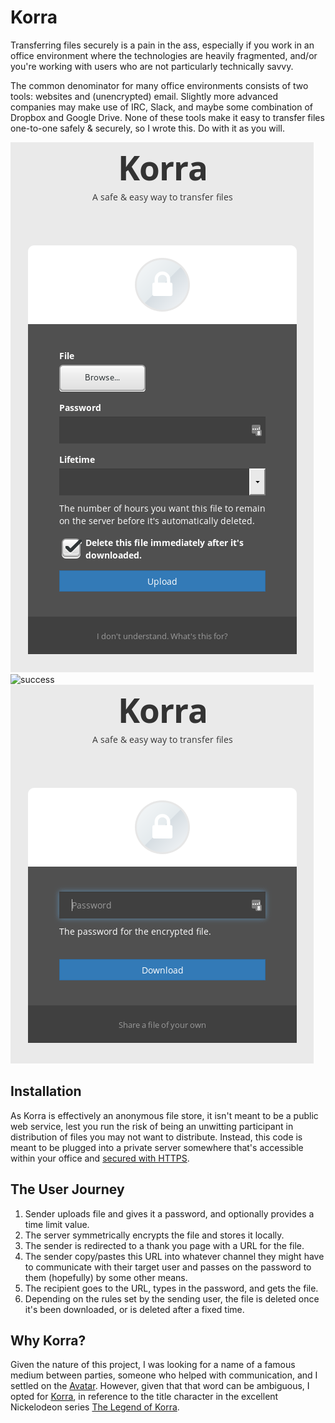 # Korra

Transferring files securely is a pain in the ass, especially if you work
in an office environment where the technologies are heavily fragmented,
and/or you're working with users who are not particularly technically
savvy.

The common denominator for many office environments consists of two
tools: websites and (unencrypted) email.  Slightly more advanced
companies may make use of IRC, Slack, and maybe some combination of
Dropbox and Google Drive.  None of these tools make it easy to transfer
files one-to-one safely & securely, so I wrote this.  Do with it as you
will.

![upload](upload.png "Upload")
![success](succedss.png "Success")
![download](download.png "Download")

## Installation

As Korra is effectively an anonymous file store, it isn't meant to be a
public web service, lest you run the risk of being an unwitting
participant in distribution of files you may not want to distribute.
Instead, this code is meant to be plugged into a private server
somewhere that's accessible within your office and [secured with HTTPS](https://letsencrypt.org/).

## The User Journey

1. Sender uploads file and gives it a password, and optionally provides
   a time limit value.
2. The server symmetrically encrypts the file and stores it locally.
3. The sender is redirected to a thank you page with a URL for the file.
4. The sender copy/pastes this URL into whatever channel they might have
   to communicate with their target user and passes on the password to
   them (hopefully) by some other means.
5. The recipient goes to the URL, types in the password, and gets the
   file.
6. Depending on the rules set by the sending user, the file is deleted
   once it's been downloaded, or is deleted after a fixed time.

## Why Korra?

Given the nature of this project, I was looking for a name of a famous
medium between parties, someone who helped with communication, and I
settled on the [Avatar](https://en.wikipedia.org/wiki/Avatar:_The_Last_Airbender).
However, given that that word can be ambiguous, I opted for [Korra](https://en.wikipedia.org/wiki/Korra),
in reference to the title character in the excellent Nickelodeon series
[The Legend of Korra](https://en.wikipedia.org/wiki/The_Legend_of_Korra).
